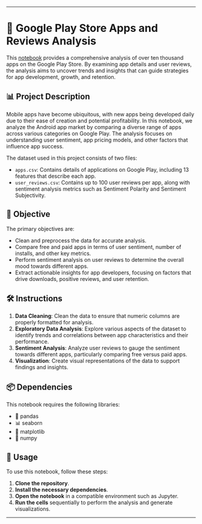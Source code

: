 
---

# 📱 Google Play Store Apps and Reviews Analysis

This [notebook](https://github.com/victorlcastro-dsa/PBL_DataCamp/blob/803296b435a64a84d2c75c72fc22e7a438d242c9/workspaces/the_android_app_market_on_google_play/workspace/notebook.ipynb) provides a comprehensive analysis of over ten thousand apps on the Google Play Store. By examining app details and user reviews, the analysis aims to uncover trends and insights that can guide strategies for app development, growth, and retention.

## 📊 Project Description

Mobile apps have become ubiquitous, with new apps being developed daily due to their ease of creation and potential profitability. In this notebook, we analyze the Android app market by comparing a diverse range of apps across various categories on Google Play. The analysis focuses on understanding user sentiment, app pricing models, and other factors that influence app success.

The dataset used in this project consists of two files:

- `apps.csv`: Contains details of applications on Google Play, including 13 features that describe each app.
- `user_reviews.csv`: Contains up to 100 user reviews per app, along with sentiment analysis metrics such as Sentiment Polarity and Sentiment Subjectivity.

## 🎯 Objective

The primary objectives are:

- Clean and preprocess the data for accurate analysis.
- Compare free and paid apps in terms of user sentiment, number of installs, and other key metrics.
- Perform sentiment analysis on user reviews to determine the overall mood towards different apps.
- Extract actionable insights for app developers, focusing on factors that drive downloads, positive reviews, and user retention.

## 🛠️ Instructions

1. **Data Cleaning**: Clean the data to ensure that numeric columns are properly formatted for analysis.
2. **Exploratory Data Analysis**: Explore various aspects of the dataset to identify trends and correlations between app characteristics and their performance.
3. **Sentiment Analysis**: Analyze user reviews to gauge the sentiment towards different apps, particularly comparing free versus paid apps.
4. **Visualization**: Create visual representations of the data to support findings and insights.

## 📦 Dependencies

This notebook requires the following libraries:

- 🐼 pandas
- 📊 seaborn
- 🎨 matplotlib
- 🔢 numpy

## 🚀 Usage

To use this notebook, follow these steps:

1. **Clone the repository**.
2. **Install the necessary dependencies**.
3. **Open the notebook** in a compatible environment such as Jupyter.
4. **Run the cells** sequentially to perform the analysis and generate visualizations.

---
